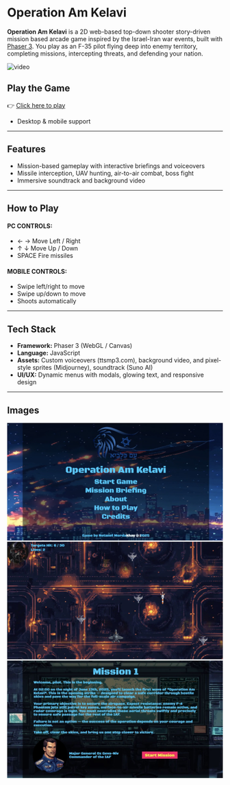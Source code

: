 # Operation Am Kelavi

**Operation Am Kelavi** is a 2D web-based top-down shooter story-driven mission based arcade game inspired by the Israel-Iran war events, built with [Phaser 3](https://phaser.io/). You play as an F-35 pilot flying deep into enemy territory, completing missions, intercepting threats, and defending your nation.

![video](public/assets/preview/1.gif)

## Play the Game

👉 [Click here to play](https://am-kelavi.naticodes.com)

- Desktop & mobile support

---

## Features

- Mission-based gameplay with interactive briefings and voiceovers
- Missile interception, UAV hunting, air-to-air combat, boss fight
- Immersive soundtrack and background video

---

## How to Play

#### PC CONTROLS:

- ← → Move Left / Right
- ↑ ↓ Move Up / Down
- SPACE Fire missiles

#### MOBILE CONTROLS:

- Swipe left/right to move
- Swipe up/down to move
- Shoots automatically

---

## Tech Stack

- **Framework:** Phaser 3 (WebGL / Canvas)
- **Language:** JavaScript
- **Assets:** Custom voiceovers (ttsmp3.com), background video, and pixel-style sprites (Midjourney), soundtrack (Suno AI)
- **UI/UX:** Dynamic menus with modals, glowing text, and responsive design

---

## Images

![image1](public/assets/preview/2.jpg)
![image2](public/assets/preview/3.jpg)
![image3](public/assets/preview/4.jpg)
